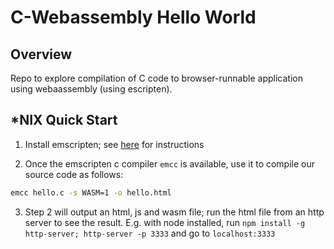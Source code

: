 # C-Webassembly Hello World

## Overview

Repo to explore compilation of C code to browser-runnable application using webaassembly (using escripten).

## \*NIX Quick Start

1. Install emscripten; see [here](https://emscripten.org/docs/getting_started/downloads.html#platform-notes-installation-instructions-sdk) for instructions

2. Once the emscripten c compiler `emcc` is available, use it to compile our source code as follows:

```bash
emcc hello.c -s WASM=1 -o hello.html
``` 

3. Step 2 will output an html, js and wasm file; run the html file from an http server to see the result. E.g. with node installed, run `npm install -g http-server; http-server -p 3333` and go to `localhost:3333`

